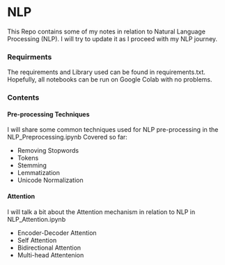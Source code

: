 
# NLP
This Repo contains some of my notes in relation to Natural Language Processing (NLP). I will try to update it as I proceed with my NLP journey.

### Requirments
The requirements and Library used can be found in requirements.txt. Hopefully, all notebooks can be run on Google Colab with no problems. 

### Contents
#### Pre-processing Techniques
I will share some common techniques used for NLP pre-processing in the NLP_Preprocessing.ipynb
Covered so far: 
  -  Removing Stopwords
  -  Tokens
  -  Stemming
  -  Lemmatization
  -  Unicode Normalization
    

#### Attention
I will talk a bit about the Attention mechanism in relation to NLP in NLP_Attention.ipynb
  - Encoder-Decoder Attention
  - Self Attention
  - Bidirectional Attention
  - Multi-head Attentenion
